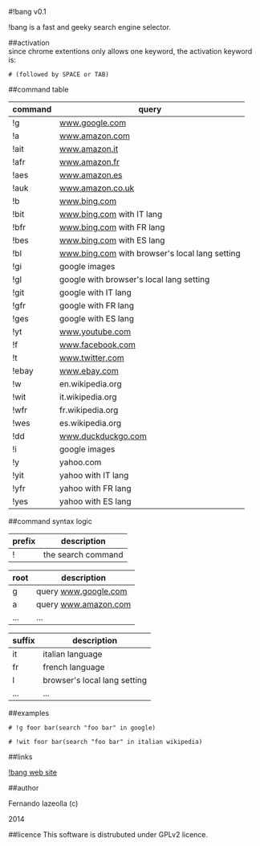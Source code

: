 #!bang v0.1 

!bang is a fast and geeky search engine selector.
	
	
##activation	
since chrome extentions only allows one keyword, the activation keyword is:

	# (followed by SPACE or TAB)

##command table	

| command | query                                         |
|---------|-----------------------------------------------|
| !g      | www.google.com                                |
| !a      | www.amazon.com                                |
| !ait    | www.amazon.it                                 |
| !afr    | www.amazon.fr                                 |
| !aes    | www.amazon.es                                 |
| !auk    | www.amazon.co.uk                              |
| !b      | www.bing.com                                  |
| !bit    | www.bing.com with IT lang                     |
| !bfr    | www.bing.com with FR lang                     |
| !bes    | www.bing.com with ES lang                     |
| !bl     | www.bing.com with browser's local lang setting|
| !gi     | google images                                 |
| !gl     | google with browser's local lang setting      |
| !git    | google with IT lang                           |
| !gfr    | google with FR lang                           |
| !ges    | google with ES lang                           |
| !yt     | www.youtube.com                               |
| !f      | www.facebook.com                              |
| !t      | www.twitter.com                               |
| !ebay   | www.ebay.com                                  |
| !w      | en.wikipedia.org                              |
| !wit    | it.wikipedia.org                              |
| !wfr    | fr.wikipedia.org                              |
| !wes    | es.wikipedia.org                              |
| !dd     | www.duckduckgo.com                            |
| !i      | google images                                 |
| !y      | yahoo.com                                     |
| !yit    | yahoo with IT lang                            |
| !yfr    | yahoo with FR lang                            |
| !yes    | yahoo with ES lang                            |

##command syntax logic

| prefix | description          |
|--------|----------------------|
| !      | the search command   |

| root   | description          |
|--------|----------------------|
| g      | query www.google.com |
| a      | query www.amazon.com |
| ...    | ...                  |

| suffix | description                  |
|--------|------------------------------|
| it     | italian language             |
| fr     | french language              |
| l      | browser's local lang setting |
| ...    | ...                          |


##examples

	# !g foor bar(search "foo bar" in google)

	# !wit foor bar(search "foo bar" in italian wikipedia)
	
##links

[!bang web site](http://www.autistici.org/0xFE/!bang/) 
    
##author

Fernando Iazeolla (c)

2014

##licence
This software is distrubuted under GPLv2 licence.